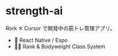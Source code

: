 # strength-ai

Rork ✕ Cursor で開発中の筋トレ管理アプリ。  
- 📱 React Native / Expo  
- 🏋️‍♂️ Rank & Bodyweight Class System  

